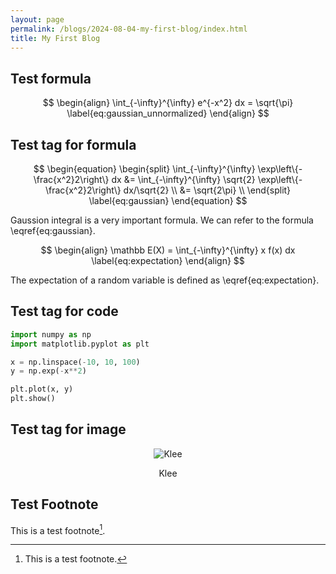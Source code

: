 ```yaml
---
layout: page
permalink: /blogs/2024-08-04-my-first-blog/index.html
title: My First Blog
---
```


## Test formula

$$
\begin{align}
\int_{-\infty}^{\infty} e^{-x^2} dx = \sqrt{\pi}
\label{eq:gaussian_unnormalized}
\end{align}
$$

## Test tag for formula

$$
\begin{equation}
\begin{split}
\int_{-\infty}^{\infty} \exp\left\{-\frac{x^2}2\right\} dx &= \int_{-\infty}^{\infty} \sqrt{2} \exp\left\{-\frac{x^2}2\right\} dx/\sqrt{2} \\
&= \sqrt{2\pi} \\
\end{split}
\label{eq:gaussian}
\end{equation}
$$

Gaussion integral is a very important formula. We can refer to the formula \eqref{eq:gaussian}.

$$
\begin{align}
\mathbb E(X) = \int_{-\infty}^{\infty} x f(x) dx
\label{eq:expectation}
\end{align}
$$

The expectation of a random variable is defined as \eqref{eq:expectation}.

## Test tag for code

```python
import numpy as np
import matplotlib.pyplot as plt

x = np.linspace(-10, 10, 100)
y = np.exp(-x**2)

plt.plot(x, y)
plt.show()
```

## Test tag for image

<!-- ![Klee](https://chia202.github.io/images/klee1.png) -->
<div style="text-align: center;"> <img src="https://chia202.github.io/images/klee1.png" alt="Klee"> <p>Klee</p> </div>

## Test Footnote

This is a test footnote[^1].

[^1]: This is a test footnote.
